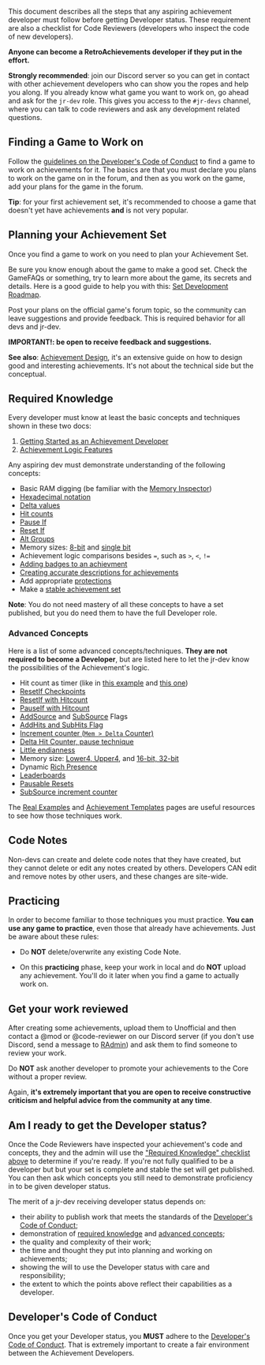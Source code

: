 This document describes all the steps that any aspiring achievement developer must follow before getting Developer status. These requirement are also a checklist for Code Reviewers (developers who inspect the code of new developers).

**Anyone can become a RetroAchievements developer if they put in the effort.**

**Strongly recommended**: join our Discord server so you can get in contact with other achievement developers who can show you the ropes and help you along. If you already know what game you want to work on, go ahead and ask for the `jr-dev` role. This gives you access to the `#jr-devs` channel, where you can talk to code reviewers and ask any development related questions.
## Finding a Game to Work on

Follow the [guidelines on the Developer's Code of Conduct](Developers-Code-of-Conduct#working-on-empty-sets) to find a game to work on achievements for it. The basics are that you must declare you plans to work on the game on in the forum, and then as you work on the game, add your plans for the game in the forum.

**Tip**: for your first achievement set, it's recommended to choose a game that doesn't yet have achievements **and** is not very popular.


## Planning your Achievement Set

Once you find a game to work on you need to plan your Achievement Set.

Be sure you know enough about the game to make a good set. Check the GameFAQs or something, try to learn more about the game, its secrets and details. Here is a good guide to help you with this: [Set Development Roadmap](Set-Development-Roadmap).

Post your plans on the official game's forum topic, so the community can leave suggestions and provide feedback. This is required behavior for all devs and jr-dev.

**IMPORTANT!: be open to receive feedback and suggestions.**

**See also**: [Achievement Design](Achievement-Design), it's an extensive guide on how to design good and interesting achievements. It's not about the technical side but the conceptual.



## Required Knowledge

Every developer must know at least the basic concepts and techniques shown in these two docs:

1. [Getting Started as an Achievement Developer](Getting-Started-as-an-Achievement-Developer)
2. [Achievement Logic Features](Achievement-Logic-Features)

Any aspiring dev must demonstrate understanding of the following concepts:

- Basic RAM digging (be familiar with the [Memory Inspector](Memory-Inspector-Overview))
- [Hexadecimal notation](Memory-Inspector-Overview#decimal-binary-and-hexadecimal-notations)
- [Delta values](Delta-Values)
- [Hit counts](Hit-Counts)
- [Pause If](PauseIf-Flag)
- [Reset If](ResetIf-Flag)
- [Alt Groups](Alt-Groups)
- Memory sizes: [8-bit](Memory-Inspector-Overview#8-bit-mode) and [single bit](Memory-Inspector-Overview#single-bits)
- Achievement logic comparisons besides ``=``, such as ``>``, ``<``, ``!=``
- [Adding badges to an achievment](How-to-contribute-if-you-are-not-a-developer#make-badges-for-achievements)
- [Creating accurate descriptions for achievements](Developers-Code-of-Conduct#basic-achievement-design-guidelines)
- Add appropriate [protections](Getting-Started-as-an-Achievement-Developer#important-tips)
- Make a [stable achievement set](Getting-Started-as-an-Achievement-Developer#important-tips)

**Note**: You do not need mastery of all these concepts to have a set published, but you do need them to have the full Developer role.



### Advanced Concepts

Here is a list of some advanced concepts/techniques. **They are not required to become a Developer**, but are listed here to let the jr-dev know the possibilities of the Achievement's logic.

- Hit count as timer (like in [this example](Using-Hit-Counts-as-a-Timer) and [this one](Creating-a-Timer-with-ResetIf-Hits-based-on-the-Speed-of-the-Game))
- [ResetIf Checkpoints](Achievement-Templates#finish-level-n-without-dying-or-getting-hit-using-a-weapon-etc)
- [ResetIf with Hitcount](ResetIf-Flag#resetif-with-hit-counts)
- [PauseIf with Hitcount](PauseIf-Flag#pauseif-with-hit-counts)
- [AddSource](AddSource-Flag) and [SubSource](SubSource-Flag) Flags
- [AddHits and SubHits Flag](AddHits-and-SubHits-Flag)
- [Increment counter (`Mem > Delta` Counter)](Using-Delta-Values-and-Hit-Counts-to-Detect-an-Increment)
- [Delta Hit Counter, pause technique](Achievement-Templates#check-for-a-specific-value-changing-to-another-specific-value-ten-times)
- [Little endianness](Memory-Inspector-Overview#endianness)
- Memory size: [Lower4, Upper4](Memory-Inspector-Overview#upper4-and-lower4), and [16-bit, 32-bit](Memory-Inspector-Overview#1632-bit-mode)
- Dynamic [Rich Presence](Rich-Presence)
- [Leaderboards](Leaderboards)
- [Pausable Resets](Achievement-Templates#conditional-resets)
- [SubSource increment counter](SubSource-Flag#using-subsource-to-count-increments)

The [Real Examples](Real-Examples) and [Achievement Templates](Achievement-Templates) pages are useful resources to see how those techniques work.

## Code Notes

Non-devs can create and delete code notes that they have created, but they cannot delete or edit any notes created by others. Developers CAN edit and remove notes by other users, and these changes are site-wide.


## Practicing

In order to become familiar to those techniques you must practice. **You can use any game to practice**, even those that already have achievements. Just be aware about these rules:

- Do **NOT** delete/overwrite any existing Code Note.

- On this **practicing** phase, keep your work in local and do **NOT** upload any achievement. You'll do it later when you find a game to actually work on.


## Get your work reviewed

After creating some achievements, upload them to Unofficial and then contact a @mod or @code-reviewer on our Discord server (if you don't use Discord, send a message to [RAdmin](http://retroachievements.org/user/RAdmin)) and ask them to find someone to review your work.

Do **NOT** ask another developer to promote your achievements to the Core without a proper review.

Again, **it's extremely important that you are open to receive constructive criticism and helpful advice from the community at any time**.


## Am I ready to get the Developer status?

Once the Code Reviewers have inspected your achievement's code and concepts, they and the admin will use the ["Required Knowledge" checklist above](#required-knowledge) to determine if you're ready. If you're not fully qualified to be a developer but but your set is complete and stable the set will get published. You can then ask which concepts you still need to demonstrate proficiency in to be given developer status.

The merit of a jr-dev receiving developer status depends on:

- their ability to publish work that meets the standards of the [Developer's Code of Conduct](Developers-Code-of-Conduct);
- demonstration of [required knowledge](#required-knowledge) and [advanced concepts](#advanced-techniques);
- the quality and complexity of their work;
- the time and thought they put into planning and working on achievements;
- showing the will to use the Developer status with care and responsibility;
- the extent to which the points above reflect their capabilities as a developer.


## Developer's Code of Conduct

Once you get your Developer status, you **MUST** adhere to the [Developer's Code of Conduct](Developers-Code-of-Conduct). That is extremely important to create a fair environment between the Achievement Developers.
